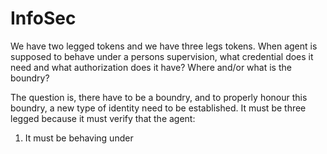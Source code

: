 # InfoSec

We have two legged tokens and we have three legs tokens.  When agent is supposed to behave under a persons supervision, what credential does it need and what authorization does it have?  Where and/or what is the boundry?

The question is, there have to be a boundry, and to properly honour this boundry, a new type of identity need to be established.  It must be three legged because it must verify that the agent:

1. It must be behaving under